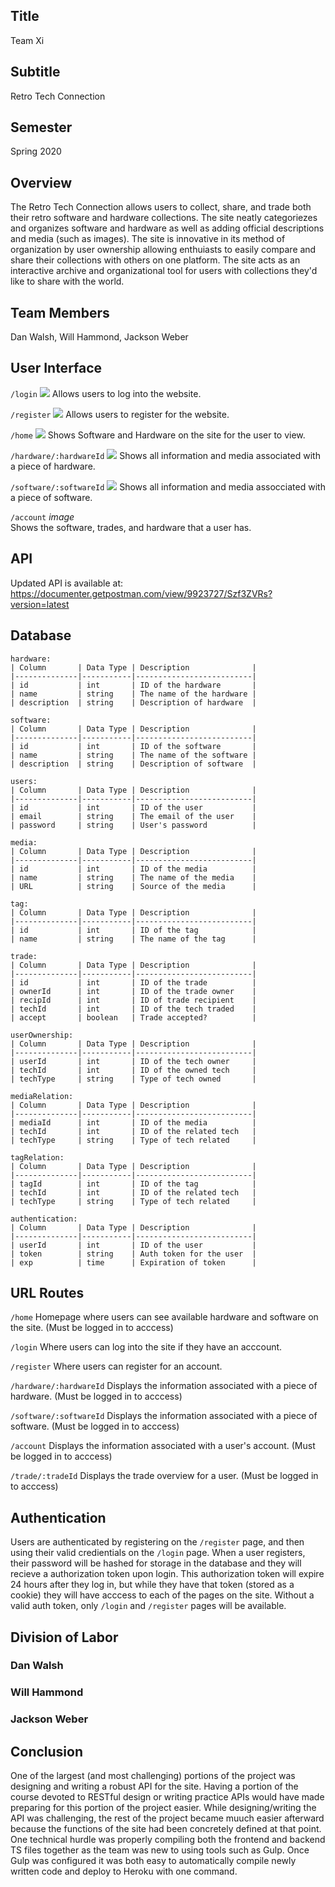 Title
-----
Team Xi

Subtitle
--------
Retro Tech Connection

Semester
--------
Spring 2020

Overview
---------
The Retro Tech Connection allows users to collect, share, and trade both their retro software and hardware collections. The site neatly categoriezes and organizes software and hardware as well as adding official descriptions and media (such as images). The site is innovative in its method of organization by user ownership allowing enthuiasts to easily compare and share their collections with others on one platform. The site acts as an interactive archive and organizational tool for users with collections they'd like to share with the world.

Team Members
------------
Dan Walsh, Will Hammond, Jackson Weber

User Interface
--------------
`/login`
![](images/login.png)
Allows users to log into the website.

`/register`
![](images/register.png)
Allows users to register for the website.

`/home`
![](images/home.png)
Shows Software and Hardware on the site for the user to view.

`/hardware/:hardwareId`
![](images/hardware.png)
Shows all information and media associated with a piece of hardware.

`/software/:softwareId`
![](images/software.png)
Shows all information and media assocciated with a piece of software.

`/account`
*image*</br>
Shows the software, trades, and hardware that a user has.

API
----
Updated API is available at:</br>
https://documenter.getpostman.com/view/9923727/Szf3ZVRs?version=latest

Database
---------
```
hardware:
| Column       | Data Type | Description              |
|--------------|-----------|--------------------------|
| id           | int       | ID of the hardware       |
| name         | string    | The name of the hardware |
| description  | string    | Description of hardware  |
```
```
software:
| Column       | Data Type | Description              |
|--------------|-----------|--------------------------|
| id           | int       | ID of the software       |
| name         | string    | The name of the software |
| description  | string    | Description of software  |
```
```
users:
| Column       | Data Type | Description              |
|--------------|-----------|--------------------------|
| id           | int       | ID of the user           |
| email        | string    | The email of the user    |
| password     | string    | User's password          |
```
```
media:
| Column       | Data Type | Description              |
|--------------|-----------|--------------------------|
| id           | int       | ID of the media          |
| name         | string    | The name of the media    |
| URL          | string    | Source of the media      |
```
```
tag:
| Column       | Data Type | Description              |
|--------------|-----------|--------------------------|
| id           | int       | ID of the tag            |
| name         | string    | The name of the tag      |
```
```
trade:
| Column       | Data Type | Description              |
|--------------|-----------|--------------------------|
| id           | int       | ID of the trade          |
| ownerId      | int       | ID of the trade owner    |
| recipId      | int       | ID of trade recipient    |
| techId       | int       | ID of the tech traded    |
| accept       | boolean   | Trade accepted?          |
```
```
userOwnership:
| Column       | Data Type | Description              |
|--------------|-----------|--------------------------|
| userId       | int       | ID of the tech owner     |
| techId       | int       | ID of the owned tech     |
| techType     | string    | Type of tech owned       |
```
```
mediaRelation:
| Column       | Data Type | Description              |
|--------------|-----------|--------------------------|
| mediaId      | int       | ID of the media          |
| techId       | int       | ID of the related tech   |
| techType     | string    | Type of tech related     |
```
```
tagRelation:
| Column       | Data Type | Description              |
|--------------|-----------|--------------------------|
| tagId        | int       | ID of the tag            |
| techId       | int       | ID of the related tech   |
| techType     | string    | Type of tech related     |
```
```
authentication:
| Column       | Data Type | Description              |
|--------------|-----------|--------------------------|
| userId       | int       | ID of the user           |
| token        | string    | Auth token for the user  |
| exp          | time      | Expiration of token      |
```

URL Routes
-----------
`/home`  Homepage where users can see available hardware and software on the site. (Must be logged in to acccess)

`/login`  Where users can log into the site if they have an acccount.

`/register`  Where users can register for an account.

`/hardware/:hardwareId`  Displays the information associated with a piece of hardware. (Must be logged in to acccess)

`/software/:softwareId`  Displays the information associated with a piece of software. (Must be logged in to acccess)

`/account`  Displays the information associated with a user's account. (Must be logged in to acccess)

`/trade/:tradeId`  Displays the trade overview for a user. (Must be logged in to acccess)


Authentication
---------------
Users are authenticated by registering on the `/register` page, and then using their valid credientials on the `/login` page.
When a user registers, their password will be hashed for storage in the database and they will recieve a authorization token
upon login. This authorization token will expire 24 hours after they log in, but while they have that token (stored as a cookie)
they will have acccess to each of the pages on the site. Without a valid auth token, only `/login` and `/register` pages will
be available.

Division of Labor
------------------
### Dan Walsh ###

### Will Hammond ###

### Jackson Weber ###

Conclusion
----------
One of the largest (and most challenging) portions of the project was designing and writing a robust API for the site. Having
a portion of the course devoted to RESTful design or writing practice APIs would have made preparing for this portion of the
project easier. While designing/writing the API was challenging, the rest of the project became muuch easier afterward because
the functions of the site had been concretely defined at that point. One technical hurdle was properly compiling both the
frontend and backend TS files together as the team was new to using tools such as Gulp. Once Gulp was configured it was both
easy to automatically compile newly written code and deploy to Heroku with one command.
